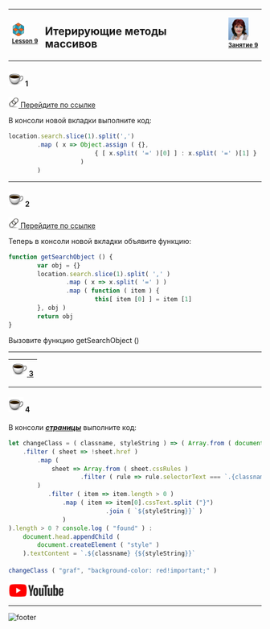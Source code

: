 [footer]: https://github.com/garevna/js-course/raw/master/images/a-level-ico.png?raw=true
[me]: https://raw.githubusercontent.com/garevna/a-level-js-lessons/master/ico/myPhoto-40.png "Ⓒ Irina Fylyppova ( garevna ) 2019"
[ico20]: https://raw.githubusercontent.com/garevna/a-level-js-lessons/master/ico/a-level-20.png
[ico25]: https://raw.githubusercontent.com/garevna/a-level-js-lessons/master/ico/a-level-25.png
[hw-30]: https://raw.githubusercontent.com/garevna/a-level-js-lessons/master/ico/briefcase-30.png
[cap-30]: https://raw.githubusercontent.com/garevna/a-level-js-lessons/master/ico/coffee-30.png
[warn-25]: https://raw.githubusercontent.com/garevna/a-level-js-lessons/master/ico/warning-25.png
[link-20]: https://raw.githubusercontent.com/garevna/a-level-js-lessons/master/ico/link-20.png
[err-20]: https://raw.githubusercontent.com/garevna/a-level-js-lessons/master/ico/no_entry-20.png
[err-25]: https://raw.githubusercontent.com/garevna/a-level-js-lessons/master/ico/no_entry-25.png
[err-30]: https://raw.githubusercontent.com/garevna/a-level-js-lessons/master/ico/no_entry-30.png
[yt-30]: https://raw.githubusercontent.com/garevna/a-level-js-lessons/master/ico/youtube-30.png

<table><tr><td width="50">

![ico25] <br/><sup>[**Lesson&nbsp;9**](../lessons/lesson-09.md)</sup>
  </td>
  <td width="800"><h2>Итерирующие методы массивов</h2></td>
  <td>

  ![me] <br/><sup>[**Занятие&nbsp;9**](../lessons/lesson-09.md)</sup></td>
</tr></table>


#### ![cap-30] 1

[![link-20] Перейдите по ссылке](https://developer.mozilla.org/en-US/docs/Web/API/Window/location?name=garevna,date=10.07.2018)

В консоли новой вкладки выполните код:

```javascript
location.search.slice(1).split(',')
        .map ( x => Object.assign ( {},
                        { [ x.split( '=' )[0] ] : x.split( '=' )[1] }
                    )
        )
```

_____________________________________________________________________________

#### ![cap-30] 2

[![link-20] Перейдите по ссылке](https://developer.mozilla.org/en-US/docs/Web/API/Window/location?name=garevna,date=10.07.2018)

Теперь в консоли новой вкладки объявите функцию:

```javascript
function getSearchObject () {
        var obj = {}
        location.search.slice(1).split( ',' )
                .map ( x => x.split( '=' ) )
                .map ( function ( item ) {
                        this[ item [0] ] = item [1]
        }, obj )
        return obj
}
```
Вызовите функцию  getSearchObject ()

________________________________________________________________________________

| [![cap-30] **3**](https://garevna.github.io/js-samples/?name=garevna,date=10.07.2018#11 "Пример в песочнице") |
|-|

_____________________________________________________________________________

#### ![cap-30] 4

В консоли [**_страницы_**](https://medium.com/@js_tut/the-complete-guide-to-es10-features-f09a8c7be1bd) выполните код:

```javascript
let changeClass = ( classname, styleString ) => ( Array.from ( document.styleSheets )
    .filter ( sheet => !sheet.href )
        .map (
            sheet => Array.from ( sheet.cssRules )
                    .filter ( rule => rule.selectorText === `.{classname}` )
        )
           .filter ( item => item.length > 0 )
               .map ( item => item[0].cssText.split ("}")
                           .join ( `${styleString}}` )
               )
).length > 0 ? console.log ( "found" ) :
    document.head.appendChild (
        document.createElement ( "style" )
    ).textContent = `.${classname} {${styleString}}`

changeClass ( "graf", "background-color: red!important;" )
```

[![yt-30]](https://youtu.be/vL6n7hGvwSs)

____________________________________________________________________________

![footer]
